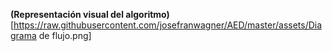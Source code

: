 **(Representación visual del algoritmo)**[https://raw.githubusercontent.com/josefranwagner/AED/master/assets/Diagrama de flujo.png]
